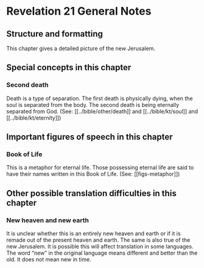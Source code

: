 # Revelation 21 General Notes
## Structure and formatting

This chapter gives a detailed picture of the new Jerusalem.

## Special concepts in this chapter

### Second death

Death is a type of separation. The first death is physically dying, when the soul is separated from the body. The second death is being eternally separated from God. (See: [[../bible/other/death]] and [[../bible/kt/soul]] and [[../bible/kt/eternity]])

## Important figures of speech in this chapter

### Book of Life

This is a metaphor for eternal life. Those possessing eternal life are said to have their names written in this Book of Life. (See: [[figs-metaphor]])

## Other possible translation difficulties in this chapter

### New heaven and new earth

It is unclear whether this is an entirely new heaven and earth or if it is remade out of the present heaven and earth. The same is also true of the new Jerusalem. It is possible this will affect translation in some languages. The word “new” in the original language means different and better than the old. It does not mean new in time.